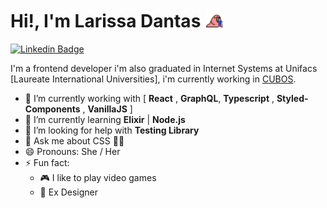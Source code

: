# Hi!, I'm Larissa Dantas <img src="https://github.com/RikoKami/RikoKami/blob/master/assets/larissa.gif" width="30px">

[![Linkedin Badge](https://img.shields.io/badge/-LinkedIn-blue?style=flat-square&logo=Linkedin&logoColor=white&link=https://www.linkedin.com/in/larissa-dantas-8490baa1/)](https://www.linkedin.com/in/larissa-dantas-8490baa1/)

I'm a frontend developer i'm also graduated in Internet Systems at Unifacs [Laureate International Universities], i'm currently working in [CUBOS](https://cubos.io/).


- 🔭 I’m currently working with [ **React** , **GraphQL**, **Typescript** , **Styled-Components** , **VanillaJS** ]
- 🌱 I’m currently learning **Elixir** | **Node.js**
- 🤔 I’m looking for help with **Testing Library**
- 💬 Ask me about CSS 🎨🥰
- 😄 Pronouns: She / Her
- ⚡ Fun fact:
  - 🎮 I like to play video games
  - 🎨 Ex Designer
